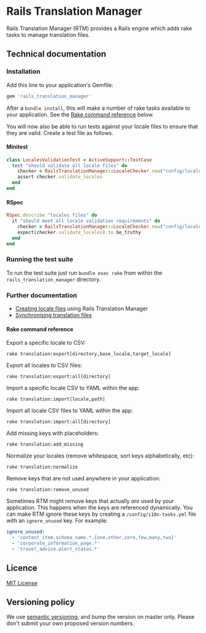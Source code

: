 # Rails Translation Manager

Rails Translation Manager (RTM) provides a Rails engine which adds rake tasks to manage translation
files.

## Technical documentation

### Installation

Add this line to your application's Gemfile:

```ruby
gem 'rails_translation_manager'
```

After a `bundle install`, this will make a number of rake tasks available to your application.
See the [Rake command reference](#rake-command-reference) below.

You will now also be able to run tests against your locale files to ensure that they are valid.
Create a test file as follows.

#### Minitest

```ruby
class LocalesValidationTest < ActiveSupport::TestCase
  test "should validate all locale files" do
    checker = RailsTranslationManager::LocaleChecker.new("config/locales/*.yml")
    assert checker.validate_locales
  end
end
```

#### RSpec

```ruby
RSpec.describe "locales files" do
  it "should meet all locale validation requirements" do
    checker = RailsTranslationManager::LocaleChecker.new("config/locales/*/*.yml")
    expect(checker.validate_locales).to be_truthy
  end
end
```

### Running the test suite

To run the test suite just run `bundle exec rake` from within the
`rails_translation_manager` directory.

### Further documentation

- [Creating locale files](docs/creating-locale-files.md) using Rails Translation Manager
- [Synchronising translation files](docs/synchronising-translation-files.md)

#### Rake command reference

Export a specific locale to CSV:

```
rake translation:export[directory,base_locale,target_locale]
```

Export all locales to CSV files:

```
rake translation:export:all[directory]
```

Import a specific locale CSV to YAML within the app:

```
rake translation:import[locale,path]
```

Import all locale CSV files to YAML within the app:

```
rake translation:import:all[directory]
```

Add missing keys with placeholders:

```
rake translation:add_missing
```

Normalize your locales (remove whitespace, sort keys alphabetically, etc):

```
rake translation:normalize
```

Remove keys that are not used anywhere in your application:

```
rake translation:remove_unused
```

Sometimes RTM might remove keys that actually _are_ used by your application. This happens when the keys are referenced dynamically. You can make RTM ignore these keys by creating a `/config/i18n-tasks.yml` file with an `ignore_unused` key. For example:

```yaml
ignore_unused:
  - 'content_item.schema_name.*.{one,other,zero,few,many,two}'
  - 'corporate_information_page.*'
  - 'travel_advice.alert_status.*'
```

## Licence

[MIT License](LICENSE.txt)

## Versioning policy

We use [semantic versioning](http://semver.org/), and bump the version
on master only. Please don't submit your own proposed version numbers.
